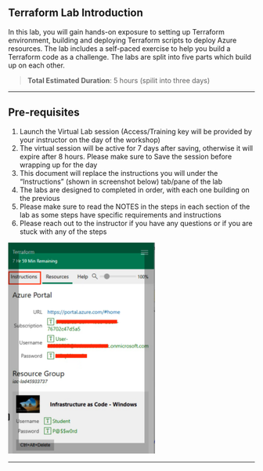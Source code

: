 ## Terraform Lab Introduction

In this lab, you will gain hands-on exposure to setting up Terraform environment, building and deploying Terraform scripts to deploy Azure resources. The lab includes a self-paced exercise to help you build a Terraform code as a challenge. The labs are split into five parts which build up on each other. 

> **Total Estimated Duration**: 5 hours (spilit into three days)

---

## Pre-requisites

1. Launch the Virtual Lab session (Access/Training key will be provided by your instructor on the day of the workshop)
2. The virtual session will be active for 7 days after saving, otherwise it will expire after 8 hours. Please make sure to Save the session before wrapping up for the day
3. This document will replace the instructions you will under the “Instructions” (shown in screenshot below) tab/pane of the lab
4. The labs are designed to completed in order, with each one building on the previous
5. Please make sure to read the NOTES in the steps in each section of the lab as some steps have specific requirements and instructions
6. Please reach out to the instructor if you have any questions or if you are stuck with any of the steps 

<img src="images/be04a9414465ed5d7d1be43d60374058.png" alt="drawing" width="300"/>

---
